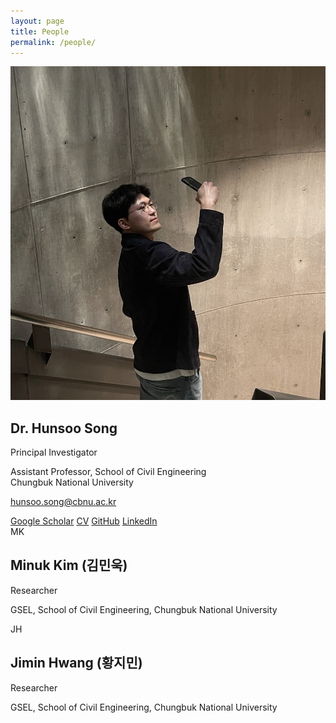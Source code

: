 ```yaml
---
layout: page
title: People
permalink: /people/
---
```


<div class="people-grid">

  <!-- 1) PI: real photo -->
  <div class="profile-card">
    <img class="avatar" src="/assets/img/hunsoo.jpg" alt="Hunsoo Song headshot">
    <div class="meta">
      <h2>Dr. Hunsoo Song</h2>
      <p class="title">Principal Investigator</p>
      <p class="affil">
        Assistant Professor, School of Civil Engineering<br>
        Chungbuk National University
      </p>
      <p class="email">
        <a href="mailto:hunsoo.song@cbnu.ac.kr">hunsoo.song@cbnu.ac.kr</a>
      </p>
      <div class="links">
        <a href="https://scholar.google.com/citations?user=7YYuRPAAAAAJ&hl=en&oi=ao" target="_blank" rel="noopener noreferrer">Google Scholar</a>
        <a href="https://drive.google.com/file/d/1F-hKlIvYVY5VFAPF7-aS0MR_z-mGijbT/view?usp=share_link" target="_blank" rel="noopener noreferrer">CV</a>
        <a href="https://github.com/hunsoosong" target="_blank" rel="noopener noreferrer">GitHub</a>
        <a href="https://www.linkedin.com/in/hunsoo-song-736291186" target="_blank" rel="noopener noreferrer">LinkedIn</a>
      </div>
    </div>
  </div>

  <!-- 2) Researcher: initial badge -->
  <div class="profile-card">
    <div class="avatar-badge">MK</div>
    <div class="meta">
      <h2>Minuk Kim (김민욱)</h2>
      <p class="title">Researcher</p>
      <p class="affil">GSEL, School of Civil Engineering, Chungbuk National University</p>
      <!-- Optional:
      <p class="email"><a href="mailto:">email@example.com</a></p>
      <div class="links">
        <a href="#" target="_blank" rel="noopener">Google Scholar</a>
        <a href="#" target="_blank" rel="noopener">GitHub</a>
      </div>
      -->
    </div>
  </div>

  <!-- 3) Researcher: initial badge -->
  <div class="profile-card">
    <div class="avatar-badge">JH</div>
    <div class="meta">
      <h2>Jimin Hwang (황지민)</h2>
      <p class="title">Researcher</p>
      <p class="affil">GSEL, School of Civil Engineering, Chungbuk National University</p>
      <!-- Optional:
      <p class="email"><a href="mailto:">email@example.com</a></p>
      -->
    </div>
  </div>

</div>

